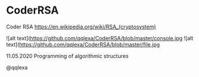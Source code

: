 # CoderRSA
Coder RSA
https://en.wikipedia.org/wiki/RSA_(cryptosystem)

![alt text](https://github.com/qqlexa/CoderRSA/blob/master/console.jpg
![alt text](https://github.com/qqlexa/CoderRSA/blob/master/file.jpg

11.05.2020
Programming of algorithmic structures

@qqlexa
